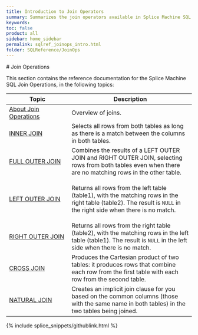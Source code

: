 ```yaml
---
title: Introduction to Join Operators
summary: Summarizes the join operators available in Splice Machine SQL
keywords:
toc: false
product: all
sidebar: home_sidebar
permalink: sqlref_joinops_intro.html
folder: SQLReference/JoinOps
---
```

<section>
<div class="TopicContent" data-swiftype-index="true" markdown="1">
# Join Operations

This section contains the reference documentation for the Splice Machine
SQL Join Operations, in the following topics:

<table summary="Summary table with links to and descriptions of join operation topics">
    <col />
    <col />
    <thead>
        <tr>
            <th>Topic</th>
            <th>Description</th>
        </tr>
    </thead>
    <tbody>
        <tr>
            <td><a href="sqlref_joinops_about.html">About Join Operations</a>
            </td>
            <td>Overview of joins.</td>
        </tr>
        <tr>
            <td class="CodeFont"><a href="sqlref_joinops_innerjoin.html">INNER JOIN</a>
            </td>
            <td>Selects all rows from both tables as long as there is a match between the columns in both tables.
            </td>
        </tr>
        <tr>
            <td class="CodeFont"><a href="sqlref_joinops_fulljoin.html">FULL OUTER JOIN</a>
            </td>
            <td>Combines the results of a LEFT OUTER JOIN and RIGHT OUTER JOIN, selecting rows from both tables even when there are no matching rows in the other table.
            </td>
        </tr>
        <tr>
            <td class="CodeFont"><a href="sqlref_joinops_leftouterjoin.html">LEFT OUTER JOIN</a>
            </td>
            <td>
                <p>Returns all rows from the left table (table1), with the matching rows in the right table (table2). The result is <code>NULL</code> in the right side when there is no match.</p>
            </td>
        </tr>
        <tr>
            <td class="CodeFont"><a href="sqlref_joinops_rightouterjoin.html">RIGHT OUTER JOIN</a>
            </td>
            <td>Returns all rows from the right table (table2), with the matching rows in the left table (table1). The result is <code>NULL</code> in the left side when there is no match.</td>
        </tr>
        <tr>
            <td class="CodeFont"><a href="sqlref_joinops_crossjoin.html">CROSS JOIN</a>
            </td>
            <td>Produces the Cartesian product of two tables: it produces rows that combine each row from the first table with each row from the second table.</td>
        </tr>
        <tr>
            <td class="CodeFont"><a href="sqlref_joinops_naturaljoin.html">NATURAL JOIN</a>
            </td>
            <td> Creates an implicit join clause for you based on the common columns (those with the same name in both tables) in the two tables being joined. </td>
        </tr>
    </tbody>
</table>
{% include splice_snippets/githublink.html %}
</div>
</section>
